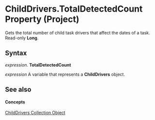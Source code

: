 
# ChildDrivers.TotalDetectedCount Property (Project)

Gets the total number of child task drivers that affect the dates of a task. Read-only  **Long**.


## Syntax

 _expression_. **TotalDetectedCount**

 _expression_ A variable that represents a **ChildDrivers** object.


## See also


#### Concepts


[ChildDrivers Collection Object](5260ab69-f81a-3466-c969-d84a2c60551e.md)